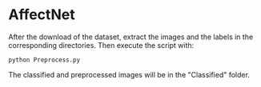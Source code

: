 # AffectNet

After the download of the dataset, extract the images and the labels in the corresponding directories. Then execute the script with:<br/>

    python Preprocess.py

The classified and preprocessed images will be in the "Classified" folder.